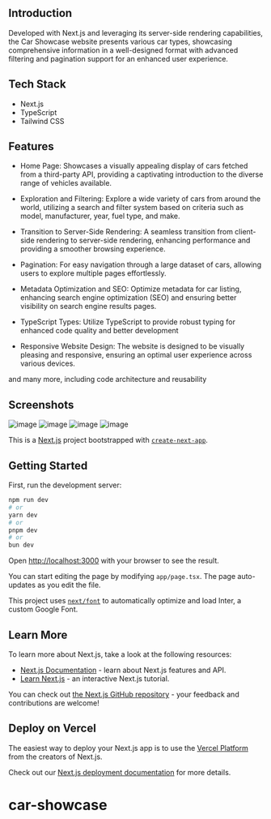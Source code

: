 ## Introduction
Developed with Next.js and leveraging its server-side rendering capabilities, the Car Showcase website presents various car types, showcasing comprehensive information in a well-designed format with advanced filtering and pagination support for an enhanced user experience.

## Tech Stack
* Next.js
* TypeScript
* Tailwind CSS

##  Features

* Home Page: Showcases a visually appealing display of cars fetched from a third-party API, providing a captivating introduction to the diverse range of vehicles available.

* Exploration and Filtering: Explore a wide variety of cars from around the world, utilizing a search and filter system based on criteria such as model, manufacturer, year, fuel type, and make.

* Transition to Server-Side Rendering: A seamless transition from client-side rendering to server-side rendering, enhancing performance and providing a smoother browsing experience.

* Pagination: For easy navigation through a large dataset of cars, allowing users to explore multiple pages effortlessly.

* Metadata Optimization and SEO: Optimize metadata for car listing, enhancing search engine optimization (SEO) and ensuring better visibility on search engine results pages.

* TypeScript Types: Utilize TypeScript to provide robust typing for enhanced code quality and better development

* Responsive Website Design: The website is designed to be visually pleasing and responsive, ensuring an optimal user experience across various devices.

and many more, including code architecture and reusability
## Screenshots
![image](https://github.com/SametAydinhan/car-showcase/assets/93541408/adb7f77b-27fc-4ac5-824f-f3a66187ef3a)
![image](https://github.com/SametAydinhan/car-showcase/assets/93541408/50e9df6b-93a5-4e67-9dfd-098399b4c652)
![image](https://github.com/SametAydinhan/car-showcase/assets/93541408/2d15251d-7776-4cd0-a39e-e5dd16bc349d)
![image](https://github.com/SametAydinhan/car-showcase/assets/93541408/c4364c04-943d-4a7e-8f72-34860eb585cc)









This is a [Next.js](https://nextjs.org/) project bootstrapped with [`create-next-app`](https://github.com/vercel/next.js/tree/canary/packages/create-next-app).

## Getting Started

First, run the development server:

```bash
npm run dev
# or
yarn dev
# or
pnpm dev
# or
bun dev
```

Open [http://localhost:3000](http://localhost:3000) with your browser to see the result.

You can start editing the page by modifying `app/page.tsx`. The page auto-updates as you edit the file.

This project uses [`next/font`](https://nextjs.org/docs/basic-features/font-optimization) to automatically optimize and load Inter, a custom Google Font.

## Learn More

To learn more about Next.js, take a look at the following resources:

- [Next.js Documentation](https://nextjs.org/docs) - learn about Next.js features and API.
- [Learn Next.js](https://nextjs.org/learn) - an interactive Next.js tutorial.

You can check out [the Next.js GitHub repository](https://github.com/vercel/next.js/) - your feedback and contributions are welcome!

## Deploy on Vercel

The easiest way to deploy your Next.js app is to use the [Vercel Platform](https://vercel.com/new?utm_medium=default-template&filter=next.js&utm_source=create-next-app&utm_campaign=create-next-app-readme) from the creators of Next.js.

Check out our [Next.js deployment documentation](https://nextjs.org/docs/deployment) for more details.
# car-showcase
